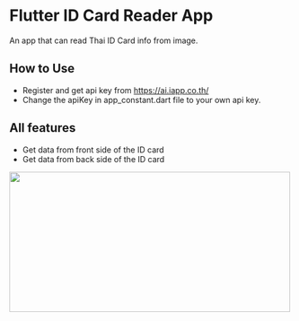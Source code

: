 # Flutter ID Card Reader App

An app that can read Thai ID Card info from image.

## How to Use
- Register and get api key from https://ai.iapp.co.th/
- Change the apiKey in app_constant.dart file to your own api key. 

## All features 
- Get data from front side of the ID card
- Get data from back side of the ID card

<img src="https://github.com/WilliamNha/flutter_read_id_card_app/assets/49360858/86ad703f-5c51-4c4e-8df1-34a888e8857a" width="500" height="250">


